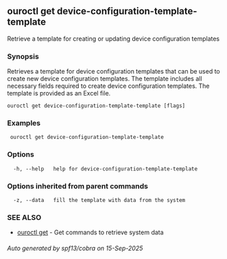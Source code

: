 ## ouroctl get device-configuration-template-template

Retrieve a template for creating or updating device configuration templates

### Synopsis

Retrieves a template for device configuration templates that can be used to create new device configuration templates.
The template includes all necessary fields required to create device configuration templates.
The template is provided as an Excel file.

```
ouroctl get device-configuration-template-template [flags]
```

### Examples

```
 ouroctl get device-configuration-template-template
```

### Options

```
  -h, --help   help for device-configuration-template-template
```

### Options inherited from parent commands

```
  -z, --data   fill the template with data from the system
```

### SEE ALSO

* [ouroctl get](ouroctl_get.md)	 - Get commands to retrieve system data

###### Auto generated by spf13/cobra on 15-Sep-2025
